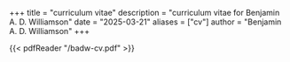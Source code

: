 +++
title = "curriculum vitae"
description = "curriculum vitae for Benjamin A. D. Williamson"
date = "2025-03-21"
aliases = ["cv"]
author = "Benjamin A. D. Williamson"
+++

{{< pdfReader "/badw-cv.pdf" >}}
